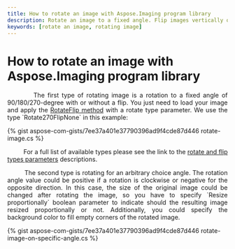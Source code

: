 ```yaml
---
title: How to rotate an image with Aspose.Imaging program library
description: Rotate an image to a fixed angle. Flip images vertically or horizontally. Rotate photos to a selected angle.
keywords: [rotate an image, rotating image]
---
```


# How to rotate an image with Aspose.Imaging program library

<p align='justify'>
&nbsp;&nbsp;&nbsp;&nbsp;&nbsp;&nbsp;&nbsp;&nbsp;
The first type of rotating image is a rotation to a fixed angle of 90/180/270-degree with or without a flip. You just need to load your image and apply the <a href="https://reference.aspose.com/imaging/net/aspose.imaging/image/rotateflip/">RotateFlip method</a> with a rotate type parameter. We use the type `Rotate270FlipNone` in this example:
</p>

{% gist aspose-com-gists/7ee37a401e37790396ad9f4cde87d446 rotate-image.cs %}

<p align='justify'>
&nbsp;&nbsp;&nbsp;&nbsp;&nbsp;&nbsp;&nbsp;&nbsp;
For a full list of available types please see the link to the <a href="https://reference.aspose.com/imaging/net/aspose.imaging/rotatefliptype/">rotate and flip types parameters</a> descriptions.
</p>

<p align='justify'>
&nbsp;&nbsp;&nbsp;&nbsp;&nbsp;&nbsp;&nbsp;&nbsp;
The second type is rotating for an arbitrary choice angle. The rotation angle value could be positive if a rotation is clockwise or negative for the opposite direction. In this case, the size of the original image could be changed after rotating the image, so you have to specify `Resize proportionally` boolean parameter to indicate should the resulting image resized proportionally or not. Additionally, you could specify the background color to fill empty corners of the rotated image.
</p>

{% gist aspose-com-gists/7ee37a401e37790396ad9f4cde87d446 rotate-image-on-specific-angle.cs %}
